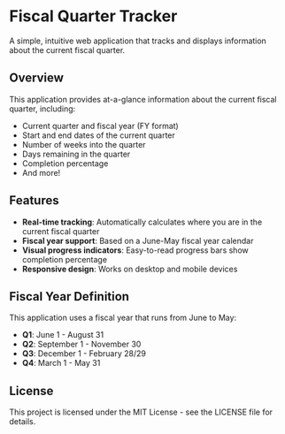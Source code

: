 
# Fiscal Quarter Tracker

A simple, intuitive web application that tracks and displays information about the current fiscal quarter.

## Overview

This application provides at-a-glance information about the current fiscal quarter, including:

- Current quarter and fiscal year (FY format)
- Start and end dates of the current quarter
- Number of weeks into the quarter
- Days remaining in the quarter
- Completion percentage
- And more!


## Features

- **Real-time tracking**: Automatically calculates where you are in the current fiscal quarter
- **Fiscal year support**: Based on a June-May fiscal year calendar
- **Visual progress indicators**: Easy-to-read progress bars show completion percentage
- **Responsive design**: Works on desktop and mobile devices

## Fiscal Year Definition

This application uses a fiscal year that runs from June to May:

- **Q1**: June 1 - August 31
- **Q2**: September 1 - November 30
- **Q3**: December 1 - February 28/29
- **Q4**: March 1 - May 31

## License

This project is licensed under the MIT License - see the LICENSE file for details.

